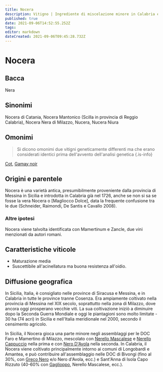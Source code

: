 ```yaml
---
title: Nocera
description: Vitigno | Ingrediente di miscelazione minore in Calabria e Sicilia.
published: true
date: 2021-09-06T14:52:55.252Z
tags: 
editor: markdown
dateCreated: 2021-09-06T09:45:28.732Z
---
```


# Nocera

## Bacca
Nera
## Sinonimi
 Nocera di Catania, Nocera Mantonico (Scilla in provincia di Reggio Calabria), Nocera Nera di Milazzo, Nucera, Nucera Niura

## Omonimi
> Si dicono omonimi due vitigni geneticamente differenti ma che erano considerati identici prima dell'avvento dell'analisi genetica
{.is-info}

[Cot](/vitigni/cot), [Gamay noir](/vitigni/gamay-noir)

## Origini e parentele
Nocera è una varietà antica, presumibilmente proveniente dalla provincia di Messina in Sicilia e introdotta in Calabria già nel 1726, anche se non si sa se fosse la vera Nocera o [Magliocco Dolce], data la frequente confusione tra le due (Schneider, Raimondi, De Santis e Cavallo 2008).

### Altre ipotesi

Nocera viene talvolta identificata con Mamertinum e Zancle, due vini menzionati da autori romani.

## Caratteristiche viticole
- Maturazione media
- Suscettibile all'acinellatura ma buona resistenza all'oidio.

## Diffusione geografica
In Sicilia, Italia, è consigliato nelle province di Siracusa e Messina, e in Calabria in tutte le province tranne Cosenza. Era ampiamente coltivato nella provincia di Messina nel XIX secolo, soprattutto nella zona di Milazzo, dove ancora oggi prosperano vecchie viti. La sua coltivazione iniziò a diminuire dopo la Seconda Guerra Mondiale e oggi le piantagioni sono molto limitate - 30 ha (74 acri) in Sicilia e nell'Italia meridionale nel 2000, secondo il censimento agricolo.

In Sicilia, il Nocera gioca una parte minore negli assemblaggi per le DOC Faro e Mamertino di Milazzo, mescolato con [Nerello Mascalese](/vitigni/nerello-mascalese) e [Nerello Cappuccio](/vitigni/nerello-cappuccio) nella prima e con [Nero D'Avola](/vitigni/nero-d-avola) nella seconda. In Calabria, il Nocera viene coltivato principalmente intorno ai comuni di Longobardi e Amantea, e può contribuire all'assemblaggio nelle DOC di Bivongi (fino al 30%, con [Greco Nero](/vitigni/greco-nero) e/o Nero d'Avola, ecc.) e Sant'Anna di Isola Capo Rizzuto (40-60% con [Gaglioppo](/vitigni/gaglioppo), Nerello Mascalese, ecc.).